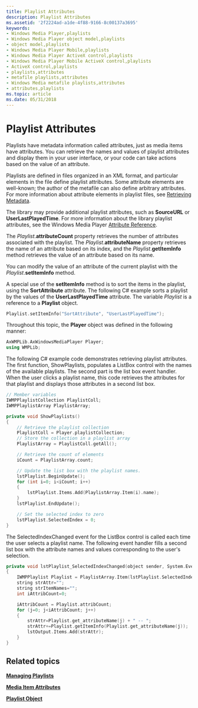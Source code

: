 ```yaml
---
title: Playlist Attributes
description: Playlist Attributes
ms.assetid: '2f2224ad-a1de-4f88-9166-8c00137a3695'
keywords:
- Windows Media Player,playlists
- Windows Media Player object model,playlists
- object model,playlists
- Windows Media Player Mobile,playlists
- Windows Media Player ActiveX control,playlists
- Windows Media Player Mobile ActiveX control,playlists
- ActiveX control,playlists
- playlists,attributes
- metafile playlists,attributes
- Windows Media metafile playlists,attributes
- attributes,playlists
ms.topic: article
ms.date: 05/31/2018
---
```


# Playlist Attributes

Playlists have metadata information called attributes, just as media items have attributes. You can retrieve the names and values of playlist attributes and display them in your user interface, or your code can take actions based on the value of an attribute.

Playlists are defined in files organized in an XML format, and particular elements in the file define playlist attributes. Some attribute elements are well-known; the author of the metafile can also define arbitrary attributes. For more information about attribute elements in playlist files, see [Retrieving Metadata](retrieving-metadata.md).

The library may provide additional playlist attributes, such as **SourceURL** or **UserLastPlayedTime**. For more information about the library playlist attributes, see the Windows Media Player [Attribute Reference](attribute-reference.md).

The *Playlist*.**attributeCount** property retrieves the number of attributes associated with the playlist. The *Playlist*.**attributeName** property retrieves the name of an attribute based on its index, and the *Playlist*.**getItemInfo** method retrieves the value of an attribute based on its name.

You can modify the value of an attribute of the current playlist with the *Playlist*.**setItemInfo** method.

A special use of the **setItemInfo** method is to sort the items in the playlist, using the **SortAttribute** attribute. The following C# example sorts a playlist by the values of the **UserLastPlayedTime** attribute. The variable *Playlist* is a reference to a **Playlist** object.


```C++
Playlist.setItemInfo("SortAttribute", "UserLastPlayedTime");

```



Throughout this topic, the **Player** object was defined in the following manner:


```C++
AxWMPLib.AxWindowsMediaPlayer Player;
using WMPLib;

```



The following C# example code demonstrates retrieving playlist attributes. The first function, ShowPlaylists, populates a ListBox control with the names of the available playlists. The second part is the list box event handler. When the user clicks a playlist name, this code retrieves the attributes for that playlist and displays those attributes in a second list box.


```C++
// Member variables
IWMPPlaylistCollection PlaylistColl;
IWMPPlaylistArray PlaylistArray;

private void ShowPlaylists()
{
    // Retrieve the playlist collection
    PlaylistColl = Player.playlistCollection;
    // Store the collection in a playlist array
    PlaylistArray = PlaylistColl.getAll();

    // Retrieve the count of elements
    iCount = PlaylistArray.count;

    // Update the list box with the playlist names.
    lstPlaylist.BeginUpdate();
    for (int i=0; i<iCount; i++)
    {
        lstPlaylist.Items.Add(PlaylistArray.Item(i).name);
    }
    lstPlaylist.EndUpdate();

    // Set the selected index to zero
    lstPlaylist.SelectedIndex = 0;
}

```



The SelectedIndexChanged event for the ListBox control is called each time the user selects a playlist name. The following event handler fills a second list box with the attribute names and values corresponding to the user's selection.


```C++
private void lstPlaylist_SelectedIndexChanged(object sender, System.EventArgs e)
{
    IWMPPlaylist Playlist = PlaylistArray.Item(lstPlaylist.SelectedIndex);
    string strAttr="";
    string strItemNames="";
    int iAttribCount=0;

    iAttribCount = Playlist.attribCount;
    for (j=0; j<iAttribCount; j++)
    {
        strAttr=Playlist.get_attributeName(j) + " -- ";
        strAttr+=Playlist.getItemInfo(Playlist.get_attributeName(j));
        lstOutput.Items.Add(strAttr);
    }
}

```



## Related topics

<dl> <dt>

[**Managing Playlists**](managing-playlists.md)
</dt> <dt>

[**Media Item Attributes**](media-item-attributes.md)
</dt> <dt>

[**Playlist Object**](playlist-object.md)
</dt> </dl>

 

 




